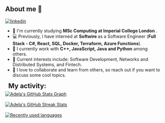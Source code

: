 ## About me 👋

<div style="display: flex; align-items: center; justify-content: space-between;">
  <a  href="https://www.linkedin.com/in/adela-viskova/" target="_blank">
    <img src="https://img.shields.io/badge/Linked%20In-0A66C2.svg?style=for-the-badge&logo=linkedin&logoColor=white" alt="linkedin"/>
  </a>
</div>

* 🧠 I'm currently studying <b> MSc Computing at Imperial College London </b>.
* 💻 Previously, I have interned at <b> Softwire </b> as a Software Engineer (<b>Full Stack - C#, React, SQL, Docker, Terraform, Azure Functions</b>).
* 🌱 I currently work with <b>C++, JavaScript, Java and Python</b> among others.
* 🔭 Current interests include: Software Development, Networks and Distributed Systems, and Fintech.
* 💬 I love to collaborate and learn from others, so reach out if you want to discuss some cool topics.

<div align="left">
  
  <h2 align="left" style="margin: 5px 10px;">My activity:</h2> 

  <a href="https://github.com/adela140/adela140">
    <img align="center" src="https://github-profile-summary-cards.vercel.app/api/cards/profile-details?username=adela140&theme=tokyonight&hide_border=true)](https://github.com/adela140" alt="Adela's GitHub Stats Graph"/>
  </a>
  <br><br>
  <a href="https://github.com/adela140/adela140">
    <img align="center" src="https://github-readme-streak-stats.herokuapp.com/?user=adela140&theme=tokyonight" alt="Adela's GitHub Streak Stats"/>
  </a>
  <br><br>
  <a href="https://github.com/adela140/adela140">
    <img align="center" src="https://github-readme-stats.vercel.app/api/top-langs/?username=adela140&layout=compact&width=600&custom_title=What%20I%27ve%20been%20using%20recently&theme=tokyonight&hide_border=true" alt="Recently used languages"/>
  </a>
  
</div>
